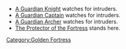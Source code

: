 -   [A Guardian Knight](Guardian_Knight.md "wikilink") watches for
    intruders.
-   [A Guardian Captain](Guardian_Captain.md "wikilink") watches for
    intruders.
-   [A Guardian Archer](Guardian_Archer.md "wikilink") watches for
    intruders.
-   [The Protector of the
    Fortress](Protector_Of_The_Fortress.md "wikilink") stands here.

[Category:Golden Fortress](Category:Golden_Fortress "wikilink")
